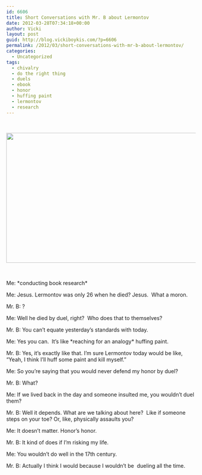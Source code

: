```yaml
---
id: 6606
title: Short Conversations with Mr. B about Lermontov
date: 2012-03-28T07:34:18+00:00
author: Vicki
layout: post
guid: http://blog.vickiboykis.com/?p=6606
permalink: /2012/03/short-conversations-with-mr-b-about-lermontov/
categories:
  - Uncategorized
tags:
  - chivalry
  - do the right thing
  - duels
  - ebook
  - honor
  - huffing paint
  - lermontov
  - research
---
```

&nbsp;

<p style="text-align: center;">
  <a href="http://blog.vickiboykis.com/wp-content/uploads/2012/03/theduel.jpg"><img class="aligncenter  wp-image-6609" title="theduel" src="http://blog.vickiboykis.com/wp-content/uploads/2012/03/theduel.jpg" alt="" width="505" height="345" /></a>
</p>

&nbsp;

Me: \*conducting book research\*
  
Me: Jesus. Lermontov was only 26 when he died? Jesus.  What a moron.
  
Mr. B: ?
  
Me: Well he died by duel, right?  Who does that to themselves?
  
Mr. B: You can&#8217;t equate yesterday&#8217;s standards with today.
  
Me: Yes you can.  It&#8217;s like \*reaching for an analogy\* huffing paint.
  
Mr. B: Yes, it&#8217;s exactly like that. I&#8217;m sure Lermontov today would be like, &#8220;Yeah, I think I&#8217;ll huff some paint and kill myself.&#8221;
  
Me: So you&#8217;re saying that you would never defend my honor by duel?
  
Mr. B: What?
  
Me: If we lived back in the day and someone insulted me, you wouldn&#8217;t duel them?
  
Mr. B: Well it depends. What are we talking about here?  Like if someone steps on your toe? Or, like, physically assaults you?
  
Me: It doesn&#8217;t matter. Honor&#8217;s honor.
  
Mr. B: It kind of does if I&#8217;m risking my life.
  
Me: You wouldn&#8217;t do well in the 17th century.
  
Mr. B: Actually I think I would because I wouldn&#8217;t be  dueling all the time.